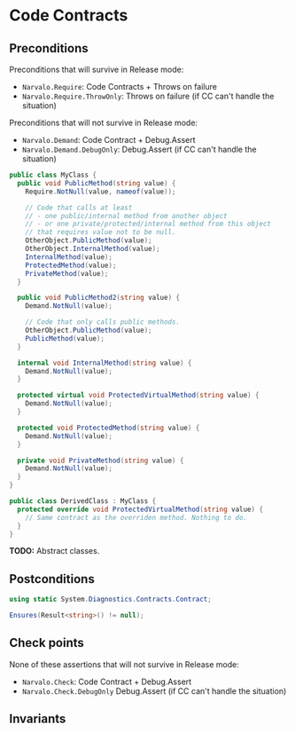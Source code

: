 Code Contracts
==============

Preconditions
-------------

Preconditions that will survive in Release mode:
- `Narvalo.Require`: Code Contracts + Throws on failure
- `Narvalo.Require.ThrowOnly`: Throws on failure (if CC can't handle the situation)

Preconditions that will not survive in Release mode:
- `Narvalo.Demand`: Code Contract + Debug.Assert
- `Narvalo.Demand.DebugOnly`: Debug.Assert (if CC can't handle the situation)

```csharp
public class MyClass {
  public void PublicMethod(string value) {
    Require.NotNull(value, nameof(value));

    // Code that calls at least
    // - one public/internal method from another object
    // - or one private/protected/internal method from this object
    // that requires value not to be null.
    OtherObject.PublicMethod(value);
    OtherObject.InternalMethod(value);
    InternalMethod(value);
    ProtectedMethod(value);
    PrivateMethod(value);
  }

  public void PublicMethod2(string value) {
    Demand.NotNull(value);

    // Code that only calls public methods.
    OtherObject.PublicMethod(value);
    PublicMethod(value);
  }

  internal void InternalMethod(string value) {
    Demand.NotNull(value);
  }

  protected virtual void ProtectedVirtualMethod(string value) {
    Demand.NotNull(value);
  }

  protected void ProtectedMethod(string value) {
    Demand.NotNull(value);
  }

  private void PrivateMethod(string value) {
    Demand.NotNull(value);
  }
}
```

```csharp
public class DerivedClass : MyClass {
  protected override void ProtectedVirtualMethod(string value) {
    // Same contract as the overriden method. Nothing to do.
  }
}
```

**TODO:** Abstract classes.

Postconditions
--------------

```csharp
using static System.Diagnostics.Contracts.Contract;

Ensures(Result<string>() != null);
```

Check points
------------

None of these assertions that will not survive in Release mode:
- `Narvalo.Check`: Code Contract + Debug.Assert
- `Narvalo.Check.DebugOnly` Debug.Assert (if CC can't handle the situation)

Invariants
----------

